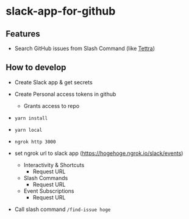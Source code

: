 # slack-app-for-github

## Features

- Search GitHub issues from Slash Command (like [Tettra](https://tettra.com/))

## How to develop

- Create Slack app & get secrets

- Create Personal access tokens in github
  - Grants access to repo

- `yarn install`

- `yarn local`

- `ngrok http 3000`

- set ngrok url to slack app (https://hogehoge.ngrok.io/slack/events) 
    - Interactivity & Shortcuts
      - Request URL
    - Slash Commands
      - Request URL
    - Event Subscriptions
      - Request URL

- Call slash command `/find-issue hoge`
